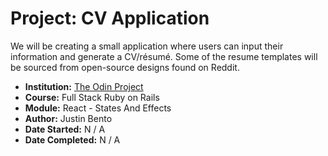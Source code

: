# Project: CV Application

We will be creating a small application where users can input their information and generate a CV/résumé. Some of the resume templates will be sourced from open-source designs found on Reddit.

- **Institution:** [The Odin Project](https://www.theodinproject.com)
- **Course:** Full Stack Ruby on Rails
- **Module:** React - States And Effects
- **Author:** Justin Bento
- **Date Started:** N / A
- **Date Completed:** N / A
